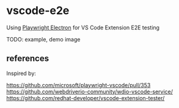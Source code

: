 # vscode-e2e

Using [Playwright Electron](https://playwright.dev/docs/api/class-electron) for VS Code Extension E2E testing

TODO: example, demo image

## references

Inspired by:

https://github.com/microsoft/playwright-vscode/pull/353
https://github.com/webdriverio-community/wdio-vscode-service/
https://github.com/redhat-developer/vscode-extension-tester/
